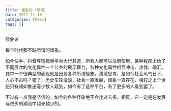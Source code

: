 ```yaml
---
title: 怪象论（慎读）
date: 2021-11-16
categories: [Mess]
tags: []
---
```


怪象论

每个时代都不缺所谓的怪象。

如今快手、抖音等短视频平台大行其道，所有人都可以注册使用，某种程度上给了不同层次的文化属性一个公共的展示舞台，各种文化属性相互冲击、攻伐、融汇。其中一个很典型的表现就是出现各种所谓怪象。浅地思考，是如今社会风气日下、人心不古吗？错了，历史车轮滚滚，社会一直发展，怪象一直存在。相较之上个世纪只有诸如鲁迅等少数人窥到，如今有了这种平台，有了更多的人看到罢了。

不过有一点我是坚信的，如今的各种怪象绝不会比过去多。相反，它一定是在发展与进步的潮流中越来越少的。